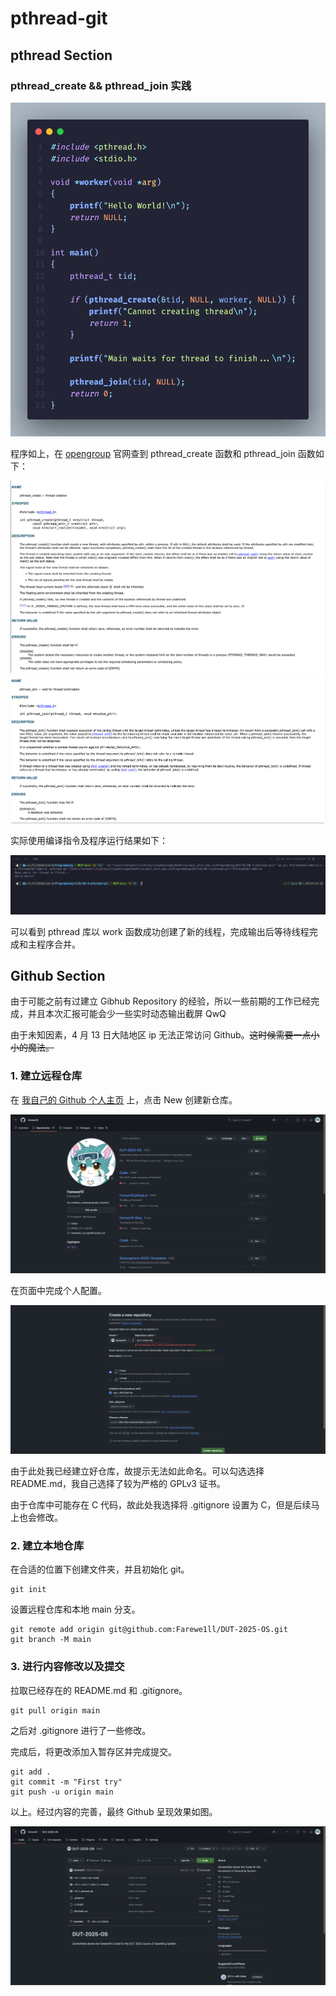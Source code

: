 # pthread-git

## pthread Section

### pthread_create && pthread_join 实践

![](./1.png)

程序如上，在 [opengroup](https://pubs.opengroup.org) 官网查到 pthread_create 函数和 pthread_join 函数如下：

![](./2.png)
![](./3.png)

实际使用编译指令及程序运行结果如下：

![](./4.png)

可以看到 pthread 库以 work 函数成功创建了新的线程，完成输出后等待线程完成和主程序合并。

## Github Section

由于可能之前有过建立 Gibhub Repository 的经验，所以一些前期的工作已经完成，并且本次汇报可能会少一些实时动态输出截屏 QwQ

由于未知因素，4 月 13 日大陆地区 ip 无法正常访问 Github。~~这时候需要一点小小的魔法。~~

### 1. 建立远程仓库

在 [我自己的 Github 个人主页](https://github.com/Farewe1ll?tab=repositories) 上，点击 New 创建新仓库。

![](./5.png)

在页面中完成个人配置。

![](./6.png)

由于此处我已经建立好仓库，故提示无法如此命名。可以勾选选择 README.md，我自己选择了较为严格的 GPLv3 证书。

由于仓库中可能存在 C 代码，故此处我选择将 .gitignore 设置为 C，但是后续马上也会修改。

### 2. 建立本地仓库

在合适的位置下创建文件夹，并且初始化 git。

```shell
git init
```

设置远程仓库和本地 main 分支。

```shell
git remote add origin git@github.com:Farewe1ll/DUT-2025-OS.git
git branch -M main
```

### 3. 进行内容修改以及提交

拉取已经存在的 README.md 和 .gitignore。

```shell
git pull origin main
```

之后对 .gitignore 进行了一些修改。

完成后，将更改添加入暂存区并完成提交。

```shell
git add .
git commit -m "First try"
git push -u origin main
```

以上。经过内容的完善，最终 Github 呈现效果如图。

![](./7.png)